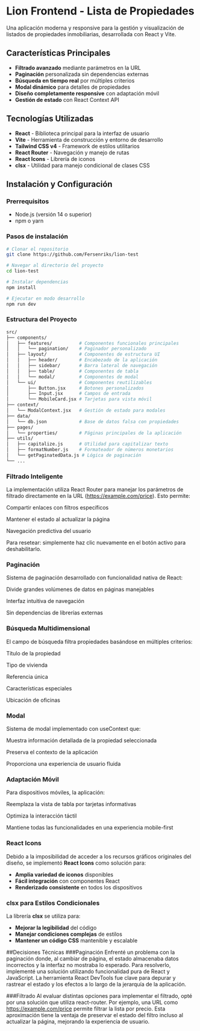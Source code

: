 # Lion Frontend - Lista de Propiedades

Una aplicación moderna y responsive para la gestión y visualización de listados de propiedades inmobiliarias, desarrollada con React y Vite.

## Características Principales

- **Filtrado avanzado** mediante parámetros en la URL
- **Paginación** personalizada sin dependencias externas
- **Búsqueda en tiempo real** por múltiples criterios
- **Modal dinámico** para detalles de propiedades
- **Diseño completamente responsive** con adaptación móvil
- **Gestión de estado** con React Context API

## Tecnologías Utilizadas

- **React** - Biblioteca principal para la interfaz de usuario
- **Vite** - Herramienta de construcción y entorno de desarrollo
- **Tailwind CSS v4** - Framework de estilos utilitarios
- **React Router** - Navegación y manejo de rutas
- **React Icons** - Librería de iconos
- **clsx** - Utilidad para manejo condicional de clases CSS

## Instalación y Configuración

### Prerrequisitos
- Node.js (versión 14 o superior)
- npm o yarn

### Pasos de instalación

```bash
# Clonar el repositorio
git clone https://github.com/Fersenriks/lion-test

# Navegar al directorio del proyecto
cd lion-test

# Instalar dependencias
npm install

# Ejecutar en modo desarrollo
npm run dev

```
### Estructura del Proyecto
```bash
src/
├── components/
│   ├── features/          # Componentes funcionales principales
│   │   └── pagination/    # Paginador personalizado
│   ├── layout/            # Componentes de estructura UI
│   │   ├── header/        # Encabezado de la aplicación
│   │   ├── sidebar/       # Barra lateral de navegación
│   │   ├── table/         # Componentes de tabla
│   │   └── modal/         # Componentes de modal
│   └── ui/                # Componentes reutilizables
│       ├── Button.jsx     # Botones personalizados
│       ├── Input.jsx      # Campos de entrada
│       └── MobileCard.jsx # Tarjetas para vista móvil
├── context/
│   └── ModalContext.jsx   # Gestión de estado para modales
├── data/
│   └── db.json            # Base de datos falsa con propiedades
├── pages/
│   └── properties/        # Páginas principales de la aplicación
├── utils/
│   ├── capitalize.js      # Utilidad para capitalizar texto
│   ├── formatNumber.js    # Formateador de números monetarios
│   └── getPaginatedData.js # Lógica de paginación
└── ...
```
### Filtrado Inteligente
La implementación utiliza React Router para manejar los parámetros de filtrado directamente en la URL (https://example.com/price). Esto permite:

Compartir enlaces con filtros específicos

Mantener el estado al actualizar la página

Navegación predictiva del usuario

Para resetear: simplemente haz clic nuevamente en el botón activo para deshabilitarlo.

### Paginación 
Sistema de paginación desarrollado con funcionalidad nativa de React:

Divide grandes volúmenes de datos en páginas manejables

Interfaz intuitiva de navegación

Sin dependencias de librerías externas

### Búsqueda Multidimensional
El campo de búsqueda filtra propiedades basándose en múltiples criterios:

Título de la propiedad

Tipo de vivienda

Referencia única

Características especiales

Ubicación de oficinas

### Modal
Sistema de modal implementado con useContext que:

Muestra información detallada de la propiedad seleccionada

Preserva el contexto de la aplicación

Proporciona una experiencia de usuario fluida

### Adaptación Móvil
Para dispositivos móviles, la aplicación:

Reemplaza la vista de tabla por tarjetas informativas

Optimiza la interacción táctil

Mantiene todas las funcionalidades en una experiencia mobile-first

### React Icons
Debido a la imposibilidad de acceder a los recursos gráficos originales del diseño, se implementó **React Icons** como solución para:
- **Amplia variedad de iconos** disponibles
- **Fácil integración** con componentes React
- **Renderizado consistente** en todos los dispositivos

### clsx para Estilos Condicionales
La librería **clsx** se utiliza para:
- **Mejorar la legibilidad** del código
- **Manejar condiciones complejas** de estilos
- **Mantener un código CSS** mantenible y escalable

##Decisiones Técnicas
###Paginación
Enfrenté un problema con la paginación donde, al cambiar de página, el estado almacenaba datos incorrectos y la interfaz no mostraba lo esperado. Para resolverlo, implementé una solución utilizando funcionalidad pura de React y JavaScript. La herramienta React DevTools fue clave para depurar y rastrear el estado y los efectos a lo largo de la jerarquía de la aplicación.

###Filtrado
Al evaluar distintas opciones para implementar el filtrado, opté por una solución que utiliza react-router. Por ejemplo, una URL como https://example.com/price permite filtrar la lista por precio. Esta aproximación tiene la ventaja de preservar el estado del filtro incluso al actualizar la página, mejorando la experiencia de usuario.

